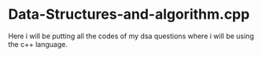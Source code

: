 # Data-Structures-and-algorithm.cpp
Here i will be putting all the codes of my dsa questions where i will be using the c++ language.
